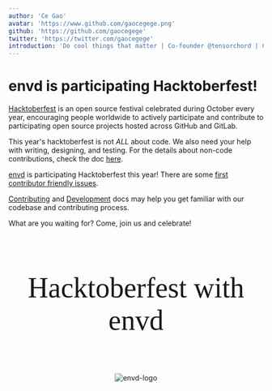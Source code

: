 ```yaml
---
author: 'Ce Gao'
avatar: 'https://www.github.com/gaocegege.png'
github: 'https://github.com/gaocegege'
twitter: 'https://twitter.com/gaocegege'
introduction: 'Do cool things that matter | Co-founder @tensorchord | Co-chair @kubeflow | ex-@Tencent, @bytedance, @caicloud'
---
```


# envd is participating Hacktoberfest!

[Hacktoberfest](https://hacktoberfest.com/) is an open source festival celebrated during October every year, encouraging people worldwide to actively participate and contribute to participating open source projects hosted across GitHub and GitLab.

This year's hacktoberfest is not *ALL* about code. We also need your help with writing, designing, and testing. For the details about non-code contributions, check the doc [here](https://hacktoberfest.com/about/#low-or-non-code).

[envd](https://github.com/tensorchord/envd) is participating Hacktoberfest this year! There are some [first contributor friendly issues](https://github.com/tensorchord/envd/issues?q=is%3Aissue+is%3Aopen+label%3A%22good+first+issue+%E2%9D%A4%EF%B8%8F%22).

[Contributing](/community/contributing) and [Development](/community/development) docs may help you get familiar with our codebase and contributing process.

What are you waiting for? Come, join us and celebrate!
<link rel="stylesheet" href="https://fonts.googleapis.com/css?family=Caveat">
<div style="text-align:center; align-items:center;">
    <br>
    <p style="font-family:caveat; font-size:4em;">
        Hacktoberfest with envd
    </p>
    <br>
<div>
<img style="display: inline;" src="https://user-images.githubusercontent.com/52693877/190860902-ac07b00d-4441-47d4-b1d4-beff74926134.gif" alt="envd-logo"/>
</div>
</div>
<Author/>
